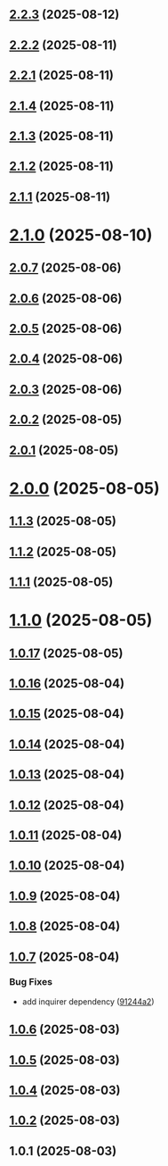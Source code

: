 ## [2.2.3](https://github.com/greenarmor/cli-boilerplate/compare/v2.2.2...v2.2.3) (2025-08-12)



## [2.2.2](https://github.com/greenarmor/cli-boilerplate/compare/v2.2.1...v2.2.2) (2025-08-11)



## [2.2.1](https://github.com/greenarmor/cli-boilerplate/compare/v2.1.4...v2.2.1) (2025-08-11)



## [2.1.4](https://github.com/greenarmor/cli-boilerplate/compare/v2.1.3...v2.1.4) (2025-08-11)



## [2.1.3](https://github.com/greenarmor/cli-boilerplate/compare/v2.1.2...v2.1.3) (2025-08-11)



## [2.1.2](https://github.com/greenarmor/cli-boilerplate/compare/v2.1.1...v2.1.2) (2025-08-11)



## [2.1.1](https://github.com/greenarmor/cli-boilerplate/compare/v2.1.0...v2.1.1) (2025-08-11)



# [2.1.0](https://github.com/greenarmor/cli-boilerplate/compare/v2.0.7...v2.1.0) (2025-08-10)



## [2.0.7](https://github.com/greenarmor/cli-boilerplate/compare/v2.0.6...v2.0.7) (2025-08-06)



## [2.0.6](https://github.com/greenarmor/cli-boilerplate/compare/v2.0.5...v2.0.6) (2025-08-06)



## [2.0.5](https://github.com/greenarmor/cli-boilerplate/compare/v2.0.4...v2.0.5) (2025-08-06)



## [2.0.4](https://github.com/greenarmor/cli-boilerplate/compare/v2.0.3...v2.0.4) (2025-08-06)



## [2.0.3](https://github.com/greenarmor/cli-boilerplate/compare/v2.0.2...v2.0.3) (2025-08-06)



## [2.0.2](https://github.com/greenarmor/cli-boilerplate/compare/v2.0.1...v2.0.2) (2025-08-05)



## [2.0.1](https://github.com/greenarmor/cli-boilerplate/compare/v2.0.0...v2.0.1) (2025-08-05)



# [2.0.0](https://github.com/greenarmor/cli-boilerplate/compare/v1.1.3...v2.0.0) (2025-08-05)



## [1.1.3](https://github.com/greenarmor/cli-boilerplate/compare/v1.1.2...v1.1.3) (2025-08-05)



## [1.1.2](https://github.com/greenarmor/cli-boilerplate/compare/v1.1.1...v1.1.2) (2025-08-05)



## [1.1.1](https://github.com/greenarmor/cli-boilerplate/compare/v1.1.0...v1.1.1) (2025-08-05)



# [1.1.0](https://github.com/greenarmor/cli-boilerplate/compare/v1.0.17...v1.1.0) (2025-08-05)



## [1.0.17](https://github.com/greenarmor/cli-boilerplate/compare/v1.0.16...v1.0.17) (2025-08-05)



## [1.0.16](https://github.com/greenarmor/cli-boilerplate/compare/v1.0.15...v1.0.16) (2025-08-04)



## [1.0.15](https://github.com/greenarmor/cli-boilerplate/compare/v1.0.14...v1.0.15) (2025-08-04)



## [1.0.14](https://github.com/greenarmor/cli-boilerplate/compare/v1.0.13...v1.0.14) (2025-08-04)



## [1.0.13](https://github.com/greenarmor/cli-boilerplate/compare/v1.0.12...v1.0.13) (2025-08-04)



## [1.0.12](https://github.com/greenarmor/cli-boilerplate/compare/v1.0.11...v1.0.12) (2025-08-04)



## [1.0.11](https://github.com/greenarmor/cli-boilerplate/compare/v1.0.10...v1.0.11) (2025-08-04)



## [1.0.10](https://github.com/greenarmor/cli-boilerplate/compare/v1.0.9...v1.0.10) (2025-08-04)



## [1.0.9](https://github.com/greenarmor/cli-boilerplate/compare/v1.0.8...v1.0.9) (2025-08-04)



## [1.0.8](https://github.com/greenarmor/cli-boilerplate/compare/v1.0.7...v1.0.8) (2025-08-04)



## [1.0.7](https://github.com/greenarmor/cli-boilerplate/compare/v1.0.6...v1.0.7) (2025-08-04)


### Bug Fixes

* add inquirer dependency ([91244a2](https://github.com/greenarmor/cli-boilerplate/commit/91244a2ac7dffcf55b64cda7706948bc0555e2fc))



## [1.0.6](https://github.com/greenarmor/cli-boilerplate/compare/v1.0.5...v1.0.6) (2025-08-03)



## [1.0.5](https://github.com/greenarmor/cli-boilerplate/compare/v1.0.4...v1.0.5) (2025-08-03)



## [1.0.4](https://github.com/greenarmor/cli-boilerplate/compare/v1.0.2...v1.0.4) (2025-08-03)



## [1.0.2](https://github.com/greenarmor/cli-boilerplate/compare/v1.0.1...v1.0.2) (2025-08-03)



## 1.0.1 (2025-08-03)



